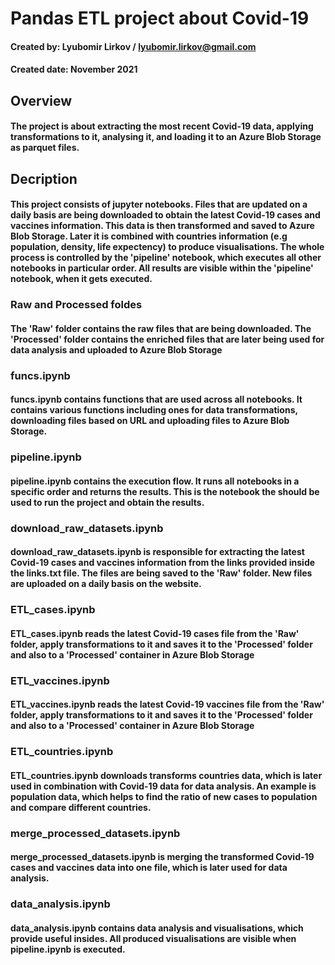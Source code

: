 # Pandas ETL project about Covid-19
#### Created by: Lyubomir Lirkov / lyubomir.lirkov@gmail.com
#### Created date: November 2021

## Overview

#### The project is about extracting the most recent Covid-19 data, applying transformations to it, analysing it, and loading it to an Azure Blob Storage as parquet files. 

## Decription

#### This project consists of jupyter notebooks. Files that are updated on a daily basis are being downloaded to obtain the latest Covid-19 cases and vaccines information. This data is then transformed and saved to Azure Blob Storage. Later it is combined with countries information (e.g population, density, life expectency) to produce visualisations. The whole process is controlled by the 'pipeline' notebook, which executes all other notebooks in particular order. All results are visible within the 'pipeline' notebook, when it gets executed.

### Raw and Processed foldes

#### The 'Raw' folder contains the raw files that are being downloaded. The 'Processed' folder contains the enriched files that are later being used for data analysis and uploaded to Azure Blob Storage

### funcs.ipynb

#### funcs.ipynb contains functions that are used across all notebooks. It contains various functions including ones for data transformations, downloading files based on URL and uploading files to Azure Blob Storage.

### pipeline.ipynb 

#### pipeline.ipynb contains the execution flow. It runs all notebooks in a specific order and returns the results. This is the notebook the should be used to run the project and obtain the results.

### download_raw_datasets.ipynb

#### download_raw_datasets.ipynb is responsible for extracting the latest Covid-19 cases and vaccines information from the links provided inside the links.txt file. The files are being saved to the 'Raw' folder. New files are uploaded on a daily basis on the website.

### ETL_cases.ipynb

#### ETL_cases.ipynb reads the latest Covid-19 cases file from the 'Raw' folder, apply transformations to it and saves it to the 'Processed' folder and also to a 'Processed' container in Azure Blob Storage

### ETL_vaccines.ipynb

#### ETL_vaccines.ipynb reads the latest Covid-19 vaccines file from the 'Raw' folder, apply transformations to it and saves it to the 'Processed' folder and also to a 'Processed' container in Azure Blob Storage

### ETL_countries.ipynb 

#### ETL_countries.ipynb downloads transforms countries data, which is later used in combination with Covid-19 data for data analysis. An example is population data, which helps to find the ratio of new cases to population and compare different countries.

### merge_processed_datasets.ipynb 

#### merge_processed_datasets.ipynb is merging the transformed Covid-19 cases and vaccines data into one file, which is later used for data analysis.

### data_analysis.ipynb

#### data_analysis.ipynb contains data analysis and visualisations, which provide useful insides. All produced visualisations are visible when pipeline.ipynb is executed. 